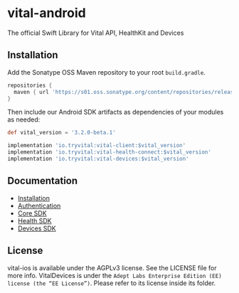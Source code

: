 # vital-android

The official Swift Library for Vital API, HealthKit and Devices

## Installation

Add the Sonatype OSS Maven repository to your root `build.gradle`.

```groovy
repositories {
  maven { url 'https://s01.oss.sonatype.org/content/repositories/releases/' }
}
```

Then include our Android SDK artifacts as dependencies of your modules as needed:

```groovy
def vital_version = '3.2.0-beta.1'

implementation 'io.tryvital:vital-client:$vital_version'
implementation 'io.tryvital:vital-health-connect:$vital_version'
implementation 'io.tryvital:vital-devices:$vital_version'
```


## Documentation

* [Installation](https://docs.tryvital.io/wearables/sdks/installation)
* [Authentication](https://docs.tryvital.io/wearables/sdks/authentication)
* [Core SDK](https://docs.tryvital.io/wearables/sdks/vital-core)
* [Health SDK](https://docs.tryvital.io/wearables/sdks/vital-health)
* [Devices SDK](https://docs.tryvital.io/wearables/sdks/vital-devices)

## License

vital-ios is available under the AGPLv3 license. See the LICENSE file for more info. VitalDevices is under the `Adept Labs Enterprise Edition (EE) license (the “EE License”)`. Please refer to its license inside its folder.
